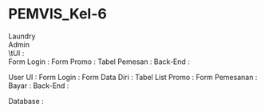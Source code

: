 # PEMVIS_Kel-6

Laundry
<br>Admin
  <br>\tUI :
  <br>Form Login :
  Form Promo :
  Tabel Pemesan :
  Back-End :

User 
  UI :
  Form Login :
  Form Data Diri :
  Tabel List Promo :
  Form Pemesanan :
  Bayar :
  Back-End :
  
Database : 
